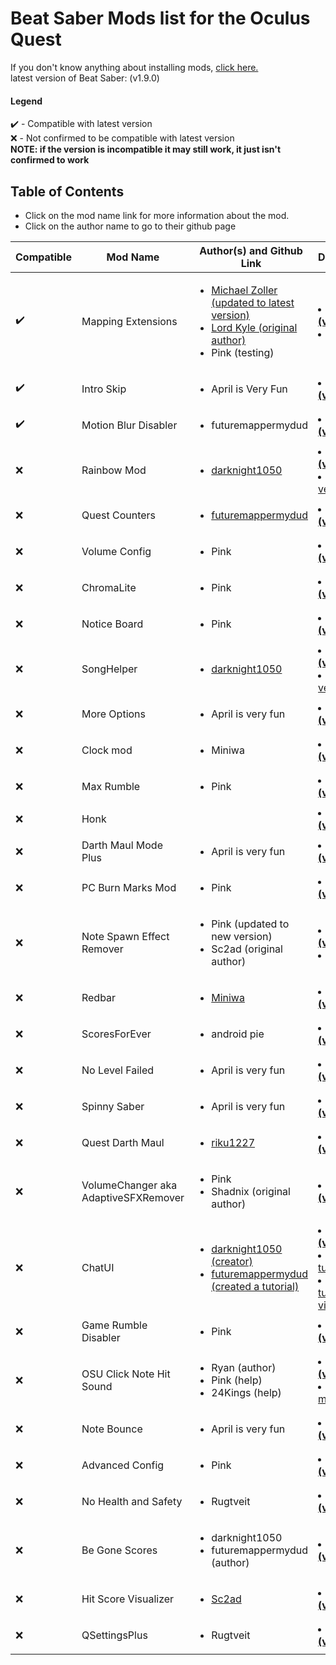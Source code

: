 
# Beat Saber Mods list for the Oculus Quest
If you don't know anything about installing mods, [click here.](#mod-tutorial) </br>
latest version of Beat Saber: (v1.9.0)

#### Legend
:heavy_check_mark: - Compatible with latest version </br>
:x: - Not confirmed to be compatible with latest version </br>
**NOTE: if the version is incompatible it may still work, it just isn't confirmed to work**

<a name="mod-tutorial"></a>

## Table of Contents

- Click on the mod name link for more information about the mod.
- Click on the author name to go to their github page

<!--add more items with add.py-->
Compatible | Mod Name | Author(s) and Github Link | Downloads
-----------|----------|---------|--------
:heavy_check_mark:| Mapping Extensions | <ul><li>[Michael Zoller (updated to latest version)](https://github.com/zoller27osu/QuestMods/tree/master/MappingExtensions)</li><li>[Lord Kyle (original author)](https://github.com/Kylemc1413/QuestMods/tree/master/MappingExtensions)</li><li>Pink (testing)</li></ul> | <li>[**Latest (v1.9.0)**](https://cdn.discordapp.com/attachments/693670761453453402/699422255880470608/MappingExtensions.zip)</li><li>[v1.6.0](https://cdn.discordapp.com/attachments/654964358044057603/655856233126821920/MappingExtensions_0.15.0.zip)</li></ul>
:heavy_check_mark:| Intro Skip | <ul><li>April is Very Fun</li></ul> | <li>[**Latest (v1.9.0)**](https://cdn.discordapp.com/attachments/693670761453453402/698576745829499010/introskip_v0.1.0.zip)</li></ul>
:heavy_check_mark:| Motion Blur Disabler | <ul><li>futuremappermydud</li></ul> | <li>[**Latest (v1.9.0)**](https://cdn.discordapp.com/attachments/693670761453453402/697858728157905066/libmbdisabler.zip)</li></ul>
:x:| Rainbow Mod | <ul><li>[darknight1050](https://github.com/darknight1050/RainbowMod)</li></ul> | <li>[**Latest (v1.8.0)**](https://github.com/darknight1050/RainbowMod/releases/download/0.2.21/rainbowmod_v0.2.21.zip)</li><li>[Other versions](https://github.com/darknight1050/RainbowMod/releases)</li></ul>
:x:| Quest Counters | <ul><li>[futuremappermydud](https://github.com/Futuremappermydud/Quest-Counters)</li></ul> | <li>[**Latest (v1.8.0)**](https://cdn.discordapp.com/attachments/693670761453453402/696455923820134530/Quest_Counters-1-1-2.zip)</li></ul>
:x:| Volume Config | <ul><li>Pink</li></ul> | <li>[**Latest (v1.8.0)**](https://cdn.discordapp.com/attachments/693670761453453402/696164225415905290/VolumeChanger.zip)</li></ul>
:x:| ChromaLite | <ul><li>Pink</li></ul> | <li>[**Latest (v1.8.0)**](https://cdn.discordapp.com/attachments/693670761453453402/695780035176431657/ChromaLite.zip)</li></ul>
:x:| Notice Board | <ul><li>Pink</li></ul> | <li>[**Latest (v1.8.0)**](https://cdn.discordapp.com/attachments/693670761453453402/695704997492686878/NoticeBoard.zip)</li></ul>
:x:| SongHelper | <ul><li>[darknight1050](https://github.com/darknight1050/SongHelper)</li></ul> | <li>[**Latest (v1.8.0)**](https://github.com/darknight1050/SongHelper/releases/download/0.1.1/songhelper_v0.1.1.zip)</li><li>[Other versions](https://github.com/darknight1050/SongHelper/releases)</li></ul>
:x:| More Options | <ul><li>April is very fun</li></ul> | <li>[**Latest (v1.8.0)**](https://cdn.discordapp.com/attachments/693670761453453402/695400427734433842/moreoptions_v0.1.1.zip)</li></ul>
:x:| Clock mod | <ul><li>Miniwa</li></ul> | <li>[**Latest (v1.8.0)**](https://cdn.discordapp.com/attachments/693670761453453402/694940041562030221/clock.zip)</li></ul>
:x:| Max Rumble | <ul><li>Pink</li></ul> | <li>[**Latest (v1.8.0)**](https://cdn.discordapp.com/attachments/693670761453453402/694880192845447218/MaxRumble.zip)</li></ul>
:x:| Honk | <ul></ul> | <li>[**Latest (v1.8.0)**](https://cdn.discordapp.com/attachments/693670761453453402/694743683752263690/Honk.zip)</li></ul>
:x:| Darth Maul Mode Plus | <ul><li>April is very fun</li></ul> | <li>[**Latest (v1.8.0)**](https://cdn.discordapp.com/attachments/693670761453453402/694285094973603880/togglemaul_v0.1.0.zip)</li></ul>
:x:| PC Burn Marks Mod | <ul><li>Pink</li></ul> | <li>[**Latest (v1.8.0)**](https://cdn.discordapp.com/attachments/693670761453453402/694021588302954567/BurnMarksMod.zip)</li></ul>
:x:| Note Spawn Effect Remover | <ul><li>Pink (updated to new version)</li><li>Sc2ad (original author)</li></ul> | <li>[**Latest (v1.8.0)**](https://cdn.discordapp.com/attachments/693670761453453402/694011713972076574/NoteSpawnEffectRemover.zip)</li><li>[v1.6.0](https://cdn.discordapp.com/attachments/654964358044057603/659107948865519616/notespawneffectremover_v0.1.0.zip)</li></ul>
:x:| Redbar | <ul><li>[Miniwa](https://gitlab.com/miniwa/redbar)</li></ul> | <li>[**Latest (v1.8.0)**](https://files.catbox.moe/ri9ku6.zip)</li></ul>
:x:| ScoresForEver | <ul><li>android pie</li></ul> | <li>[**Latest (v1.7.0)**](https://cdn.discordapp.com/attachments/654964358044057603/692152899417014322/ScoresForEver.zip)</li></ul>
:x:| No Level Failed | <ul><li>April is very fun</li></ul> | <li>[**Latest (v1.7.0)**](https://cdn.discordapp.com/attachments/654964358044057603/691132686185529364/nolevelfailed_v0.1.0.zip)</li></ul>
:x:| Spinny Saber | <ul><li>April is very fun</li></ul> | <li>[**Latest (v1.7.0)**](https://cdn.discordapp.com/attachments/654964358044057603/690782005805318144/SpinningSabers.zip)</li></ul>
:x:| Quest Darth Maul | <ul><li>[riku1227](https://github.com/riku1227/BSQuest-QuestDarthMaul)</li></ul> | <li>[**Latest (v1.7.0)**](https://github.com/riku1227/BSQuest-QuestDarthMaul/releases/download/v1.7.0/QuestDarthMaul_v1.7.0.zip)</li></ul>
:x:| VolumeChanger aka AdaptiveSFXRemover | <ul><li>Pink</li><li>Shadnix (original author)</li></ul> | <li>[**Latest (v1.7.0)**](https://cdn.discordapp.com/attachments/654964358044057603/685184021512060932/VolumeChanger.zip)</li></ul>
:x:| ChatUI | <ul><li>[darknight1050 (creator)](https://github.com/darknight1050/ChatUI)</li><li>[futuremappermydud (created a tutorial)](https://futuremappermydud.github.io/chatsite/)</li></ul> | <li>[**Latest (v1.7.0)**](https://github.com/darknight1050/ChatUI/releases/download/0.1.0/chatui_v0.1.0.zip)</li><li>[config tutorial](https://futuremappermydud.github.io/chatsite/)</li><li>[config tutorial video](https://youtu.be/Hel0wYPph4w)</li></ul>
:x:| Game Rumble Disabler | <ul><li>Pink</li></ul> | <li>[**Latest (v1.7.0)**](https://cdn.discordapp.com/attachments/654964358044057603/669632647269711904/RumbleDisabler.zip)</li></ul>
:x:| OSU Click Note Hit Sound | <ul><li>Ryan (author)</li><li>Pink (help)</li><li>24Kings (help)</li></ul> | <li>[**Latest (v1.6.x)**](https://cdn.discordapp.com/attachments/654964358044057603/668868417108836382/OSUClickv1.1.1for1.6.x.zip)</li><li>[No menu click](https://cdn.discordapp.com/attachments/654964358044057603/668868434297356288/OSUClickv1.1.1for1.6.x-NoMenuClick.zip)</li></ul>
:x:| Note Bounce | <ul><li>April is very fun</li></ul> | <li>[**Latest (v1.6.0)**](https://cdn.discordapp.com/attachments/654964358044057603/665759437616709642/NoteBounce.zip)</li></ul>
:x:| Advanced Config | <ul><li>Pink</li></ul> | <li>[**Latest (v1.6.0)**](https://cdn.discordapp.com/attachments/654964358044057603/663552334109868045/AdvancedConfigV0.1.1.zip)</li></ul>
:x:| No Health and Safety | <ul><li>Rugtveit</li></ul> | <li>[**Latest (v1.6.0)**](https://cdn.discordapp.com/attachments/654964358044057603/661712826179518548/No_Health_and_Safety.zip)</li></ul>
:x:| Be Gone Scores | <ul><li>darknight1050</li><li>futuremappermydud (author)</li></ul> | <li>[**Latest (v1.6.0)**](https://cdn.discordapp.com/attachments/654964358044057603/658753973360263219/xscore.zip)</li></ul>
:x:| Hit Score Visualizer | <ul><li>[Sc2ad](https://github.com/sc2ad/QuestHitScoreVisualizer/tree/dev_hsv/hitscorevisualizer)</li></ul> | <li>[**Latest (v1.6.0)**](https://cdn.discordapp.com/attachments/654964358044057603/657311587769516091/hitscorevisualizer_v3.0.1.zip)</li></ul>
:x:| QSettingsPlus | <ul><li>Rugtveit</li></ul> | <li>[**Latest (v1.6.0)**](https://cdn.discordapp.com/attachments/654964358044057603/655188906882629663/QSettingsPlus.zip)</li></ul>
<!--add more items with add.py-->
